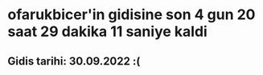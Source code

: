 # ofarukbicer'in gidisine son 4 gun 20 saat 29 dakika 11 saniye kaldi

## Gidis tarihi: 30.09.2022 :(
